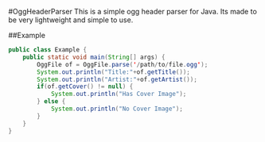 #OggHeaderParser
This is a simple ogg header parser for Java.  Its made to be very lightweight and simple to use.

##Example

```java
public class Example {
    public static void main(String[] args) {
        OggFile of = OggFile.parse('/path/to/file.ogg');
        System.out.println("Title:"+of.getTitle());
        System.out.println("Artist:"+of.getArtist());
        if(of.getCover() != null) {
            System.out.println("Has Cover Image");
        } else {
            System.out.println("No Cover Image");
        }
    }
}
```
